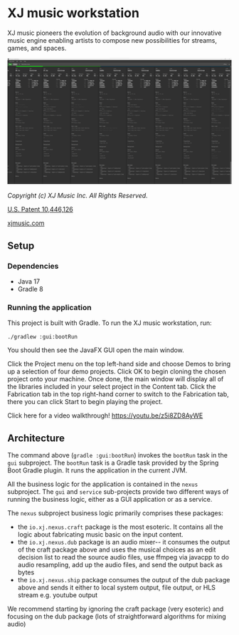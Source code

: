 # XJ music workstation

XJ music pioneers the evolution of background audio with our innovative music engine enabling artists to compose new
possibilities for streams, games, and spaces.

![Live Fabrication Timeline - XJ music workstation](design/xjmusic-workstation-screenshot-fabrication.png)

*Copyright (c) XJ Music Inc. All Rights Reserved.*

[U.S. Patent 10,446,126](https://patents.google.com/patent/US10446126B1/)

[xjmusic.com](https://xjmusic.com)

## Setup

### Dependencies

* Java 17
* Gradle 8


### Running the application

This project is built with Gradle. To run the XJ music workstation, run:

```shell
./gradlew :gui:bootRun
```

You should then see the JavaFX GUI open the main window.

Click the Project menu on the top left-hand side and choose Demos to bring up a selection of four demo projects. Click OK to begin cloning the chosen project onto your machine. Once done, the main window will display all of the libraries included in your select project in the Content tab. Click the Fabrication tab in the top right-hand corner to switch to the Fabrication tab, there you can click Start to begin playing the project. 

Click here for a video walkthrough! https://youtu.be/z5i8ZD8AyWE

## Architecture

The command above (`gradle :gui:bootRun`) invokes the `bootRun` task in the `gui` subproject. The `bootRun` task is a
Gradle task provided by the Spring Boot Gradle plugin. It runs the application in the current JVM.

All the business logic for the application is contained in the `nexus` subproject. The `gui` and `service` sub-projects
provide two different ways of running the business logic, either as a GUI application or as a service.

The `nexus` subproject business logic primarily comprises these packages:

* the `io.xj.nexus.craft` package is the most esoteric. It contains all the logic about fabricating music basic on the
  input content.
* the `io.xj.nexus.dub` package is an audio mixer-- it consumes the output of the craft package above and uses the
  musical choices as an edit decision list to read the source audio files, use ffmpeg via javacpp to do audio
  resampling, add up the audio files, and send the output back as bytes
* the `io.xj.nexus.ship` package consumes the output of the dub package above and sends it either to local system
  output, file output, or HLS stream e.g. youtube output

We recommend starting by ignoring the craft package (very esoteric) and focusing on the dub package (lots of
straightforward algorithms for mixing audio)



